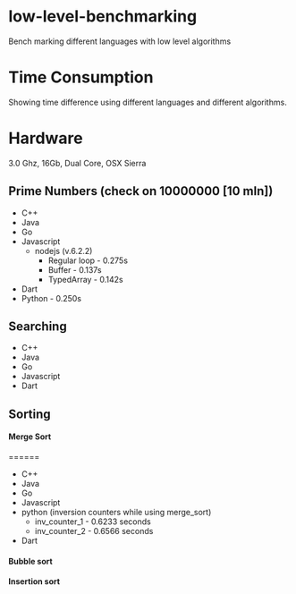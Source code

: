 # low-level-benchmarking
Bench marking different languages with low level algorithms

# Time Consumption
Showing time difference using different languages and different algorithms.

# Hardware
3.0 Ghz, 16Gb, Dual Core, OSX Sierra

## Prime Numbers (check on 10000000 [10 mln])
* C++
* Java
* Go
* Javascript
  * nodejs (v.6.2.2)
    * Regular loop - 0.275s
    * Buffer       - 0.137s
    * TypedArray   - 0.142s
* Dart
* Python - 0.250s


## Searching
* C++
* Java
* Go
* Javascript
* Dart


## Sorting
#### Merge Sort
======
 * C++
 * Java
 * Go
 * Javascript
 * python (inversion counters while using merge_sort)
   * inv_counter_1 - 0.6233 seconds
   * inv_counter_2 - 0.6566 seconds
 * Dart

#### Bubble sort

#### Insertion sort


